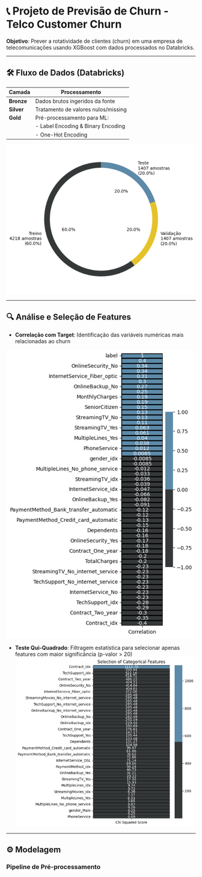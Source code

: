 # 📞 Projeto de Previsão de Churn - Telco Customer Churn

**Objetivo**: Prever a rotatividade de clientes (churn) em uma empresa de telecomunicações usando XGBoost com dados processados no Databricks.

---

## 🛠️ Fluxo de Dados (Databricks)
| Camada       | Processamento                          |
|--------------|----------------------------------------|
| **Bronze**   | Dados brutos ingeridos da fonte        |
| **Silver**   | Tratamento de valores nulos/missing    |
| **Gold**     | Pré-processamento para ML:             |
|              | - Label Encoding & Binary Encoding     |
|              | - One-Hot Encoding                     |

![Data Pipeline](figs_/data_split.png)

---

## 🔍 Análise e Seleção de Features
- **Correlação com Target**: Identificação das variáveis numéricas mais relacionadas ao churn 

![Data Pipeline](figs_/corr_churn.png)

- **Teste Qui-Quadrado**: Filtragem estatística para selecionar apenas features com maior significância (p-valor > 20)
![Feature Selection](figs_/qui2.png)

---

## ⚙️ Modelagem
### Pipeline de Pré-processamento

